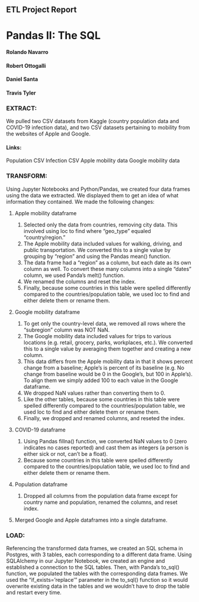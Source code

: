 ## ETL Project Report

# Pandas II: The SQL

#### Rolando Navarro

#### Robert Ottogalli

#### Daniel Santa

#### Travis Tyler


### EXTRACT: 

We pulled two CSV datasets from Kaggle (country population data and COVID-19 infection data), and two CSV datasets pertaining to mobility from the websites of Apple and Google. 


#### Links:

Population CSV
Infection CSV
Apple mobility data
Google mobility data


### TRANSFORM: 

Using Jupyter Notebooks and Python/Pandas, we created four data frames using the data we extracted. We displayed them to get an idea of what information they contained. We made the following changes:


1. Apple mobility dataframe
   1. Selected only the data from countries, removing city data. This involved using loc to find where “geo_type” equaled “country/region.” 
   2. The Apple mobility data included values for walking, driving, and public transportation. We converted this to a single value by grouping by “region” and using the Pandas mean() function. 
   3. The data frame had a “region” as a column, but each date as its own column as well. To convert these many columns into a single “dates” column, we used Panda’s melt() function. 
   4. We renamed the columns and reset the index.
   5. Finally, because some countries in this table were spelled differently compared to the countries/population table, we used loc to find and either delete them or rename them.


2. Google mobility dataframe
   1. To get only the country-level data, we removed all rows where the “subregion” column was NOT NaN.
   2. The Google mobility data included values for trips to various locations (e.g. retail, grocery, parks, workplaces, etc.). We converted this to a single value by averaging them together and creating a new column.
   3. This data differs from the Apple mobility data in that it shows percent change from a baseline; Apple’s is percent of its baseline (e.g. No change from baseline would be 0 in the Google’s, but 100 in Apple’s). To align them we simply added 100 to each value in the Google dataframe.
   4. We dropped NaN values rather than converting them to 0.
   5. Like the other tables, because some countries in this table were spelled differently compared to the countries/population table, we used loc to find and either delete them or rename them.
   6.  Finally, we dropped and renamed columns, and reseted the index.


3. COVID-19 dataframe
   1. Using Pandas fillna() function, we converted NaN values to 0 (zero indicates no cases reported) and cast them as integers (a person is either sick or not, can’t be a float).
   2. Because some countries in this table were spelled differently compared to the countries/population table, we used loc to find and either delete them or rename them.


4. Population dataframe
   1. Dropped all columns from the population data frame except for country name and population, renamed the columns, and reset index.




5. Merged Google and Apple dataframes into a single dataframe.






### LOAD: 

Referencing the transformed data frames, we created an SQL schema in Postgres, with 3 tables, each corresponding to a different data frame. Using SQLAlchemy in our Jupyter Notebook, we created an engine and established a connection to the SQL tables. Then, with Panda’s to_sql() function, we populated the tables with the corresponding data frames. We used the “if_exists=’replace’” parameter in the to_sql() function so it would overwrite existing data in the tables and we wouldn’t have to drop the table and restart every time.